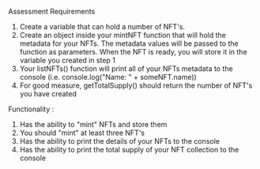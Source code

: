 Assessment Requirements
1. Create a variable that can hold a number of NFT's. 
2. Create an object inside your mintNFT function that will hold the metadata for your NFTs. 
   The metadata values will be passed to the function as parameters. When the NFT is ready, you will store it in the variable you created in step 1
3. Your listNFTs() function will print all of your NFTs metadata to the console (i.e. console.log("Name: " + someNFT.name))
4. For good measure, getTotalSupply() should return the number of NFT's you have created

Functionality :
  1. Has the ability to "mint" NFTs and store them
  2. You should "mint" at least three NFT's
  3. Has the ability to print the details of your NFTs to the console
  4. Has the ability to print the total supply of your NFT collection to the console
